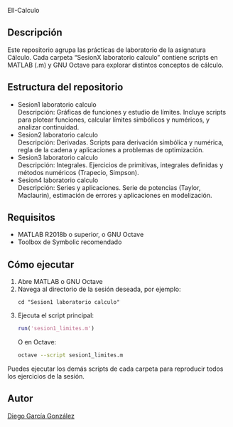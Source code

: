 EII-Calculo

Descripción
-----------
Este repositorio agrupa las prácticas de laboratorio de la asignatura Cálculo. Cada carpeta “SesionX laboratorio calculo” contiene scripts en MATLAB (.m) y GNU Octave para explorar distintos conceptos de cálculo.

Estructura del repositorio
--------------------------
- Sesion1 laboratorio calculo  
    Descripción: Gráficas de funciones y estudio de límites. Incluye scripts para plotear funciones, calcular límites simbólicos y numéricos, y analizar continuidad.
- Sesion2 laboratorio calculo  
    Descripción: Derivadas. Scripts para derivación simbólica y numérica, regla de la cadena y aplicaciones a problemas de optimización.
- Sesion3 laboratorio calculo  
    Descripción: Integrales. Ejercicios de primitivas, integrales definidas y métodos numéricos (Trapecio, Simpson).
- Sesion4 laboratorio calculo  
    Descripción: Series y aplicaciones. Serie de potencias (Taylor, Maclaurin), estimación de errores y aplicaciones en modelización.

Requisitos
----------
- MATLAB R2018b o superior, o GNU Octave  
- Toolbox de Symbolic recomendado

Cómo ejecutar
--------------
1. Abre MATLAB o GNU Octave  
2. Navega al directorio de la sesión deseada, por ejemplo:
   ```
   cd "Sesion1 laboratorio calculo"
   ```
3. Ejecuta el script principal:
   ```matlab
   run('sesion1_limites.m')
   ```
   O en Octave:
   ```bash
   octave --script sesion1_limites.m
   ```

Puedes ejecutar los demás scripts de cada carpeta para reproducir todos los ejercicios de la sesión.

## Autor
[Diego García González](https://github.com/DiegoLangreo7)
